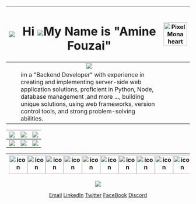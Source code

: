 
<div align="center" >



|![](https://github.githubassets.com/images/modules/site/sponsors/pixel-mona-heart.gif)| <h1>Hi ![](https://user-images.githubusercontent.com/18350557/176309783-0785949b-9127-417c-8b55-ab5a4333674e.gif)My Name is "Amine Fouzai" </h1>|<img src="https://github.githubassets.com/images/mona-loading-dark.gif" alt="Pixel Mona heart" width="64" height="64"> |
|--|--|--|
||<div align="center" >![](http://github-profile-summary-cards.vercel.app/api/cards/profile-details?username=MedAmineFouzai&theme=dark)</div>||
||im a "Backend Developer" with experience in creating and implementing server-side web application solutions, proficient in Python, Node, database management ,and more ..., building unique solutions, using web frameworks, version control tools, and strong problem-solving abilities. ||

|![](https://github-readme-streak-stats.herokuapp.com/?user=MedAmineFouzai&theme=dark)|![](http://github-profile-summary-cards.vercel.app/api/cards/repos-per-language?username=MedAmineFouzai&theme=dark)| ![](http://github-profile-summary-cards.vercel.app/api/cards/most-commit-language?username=MedAmineFouzai&theme=dark)|
|--|--|--|
|![](http://github-profile-summary-cards.vercel.app/api/cards/stats?username=MedAmineFouzai&theme=dark)| ![](http://github-profile-summary-cards.vercel.app/api/cards/productive-time?username=MedAmineFouzai&theme=dark&utcOffset=8) |![](https://github-profile-trophy.vercel.app/?username=MedAmineFouzai&theme=onedark)|

  


| <div style="display: flex; align-items: flex-start;"><img src="https://techstack-generator.vercel.app/react-icon.svg" alt="icon" width="50" height="50" /><img src="https://techstack-generator.vercel.app/ts-icon.svg" alt="icon" width="50" height="50" /><img src="https://techstack-generator.vercel.app/js-icon.svg" alt="icon" width="50" height="50" /><img src="https://techstack-generator.vercel.app/django-icon.svg" alt="icon" width="50" height="50" /><img src="https://techstack-generator.vercel.app/python-icon.svg" alt="icon" width="50" height="50" /><img src="https://techstack-generator.vercel.app/restapi-icon.svg" alt="icon" width="50" height="50" /><img src="https://techstack-generator.vercel.app/graphql-icon.svg" alt="icon" width="50" height="50" /><img src="https://techstack-generator.vercel.app/java-icon.svg" alt="icon" width="50" height="50" /><img src="https://techstack-generator.vercel.app/mysql-icon.svg" alt="icon" width="50" height="50" /><img src="https://techstack-generator.vercel.app/nginx-icon.svg" alt="icon" width="50" height="50" /><img src="https://techstack-generator.vercel.app/kubernetes-icon.svg" alt="icon" width="50" height="50" /><img src="https://techstack-generator.vercel.app/docker-icon.svg" alt="icon" width="50" height="50" /><img src="https://techstack-generator.vercel.app/eslint-icon.svg" alt="icon" width="50" height="50" /></div> |
|--|




![](https://activity-graph.herokuapp.com/graph?username=MedAmineFouzai&theme=react-dark&hide_border=true&custom_title=Activity%20Graph)

 [Email](mailto:mohamed.amine.fouzai@gmail.com)
[LinkedIn](https://www.linkedin.com/in/fouzai-mohamed-amine-27689a185/)
[Twitter](https://twitter.com/fouzai_amine)
[FaceBook](https://www.facebook.com/mohamedamine.fouzai.9003)
[Discord](https://discord.com/users/4645)

</div>
